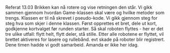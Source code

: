 Referat 13.03
Brikken kan nå rotere og vise retningen den står. 
Vi gikk sammen gjennom hvordan Game-klassen skal være og hvilke metoder som trengs. Klassen er til nå skrevet i pseudo-kode.
Vi gikk gjennom steg for steg hva som skjer i denne klassen. Først opprettes et bret, dele ut kort, godkjenne kortvalget før runden starter.
Så skal roboten flyttes - her er det tre ulike utfall: flytt helt, flytt deler, stå stille. 
Etter alle robotene er flyttet, vil brettet aktiveres for lasere og rullebånd. evt skade på roboter blir registrert.
Dene timen hadde vi godt samarbeid. 
Amanda er ikke her idag. 
